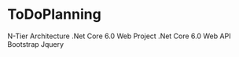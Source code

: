# ToDoPlanning
N-Tier Architecture                       .Net Core 6.0 Web Project                    .Net Core 6.0 Web API              Bootstrap                 Jquery
